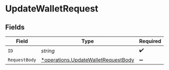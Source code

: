 # UpdateWalletRequest


## Fields

| Field                                                                                     | Type                                                                                      | Required                                                                                  | Description                                                                               |
| ----------------------------------------------------------------------------------------- | ----------------------------------------------------------------------------------------- | ----------------------------------------------------------------------------------------- | ----------------------------------------------------------------------------------------- |
| `ID`                                                                                      | *string*                                                                                  | :heavy_check_mark:                                                                        | N/A                                                                                       |
| `RequestBody`                                                                             | [*operations.UpdateWalletRequestBody](../../models/operations/updatewalletrequestbody.md) | :heavy_minus_sign:                                                                        | N/A                                                                                       |